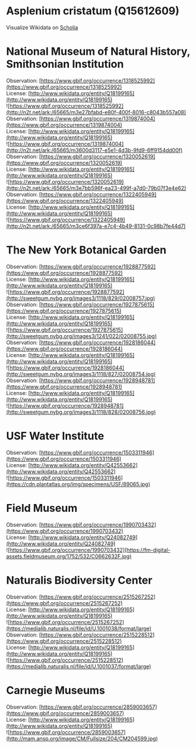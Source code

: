 
Asplenium cristatum (Q15612609)
===============================
  
Visualize Wikidata on [Scholia](https://scholia.toolforge.org/taxon/Q15612609)
# National Museum of Natural History, Smithsonian Institution
  
Observation: [https://www.gbif.org/occurrence/1318525992](https://www.gbif.org/occurrence/1318525992)  
License: [http://www.wikidata.org/entity/Q18199165](http://www.wikidata.org/entity/Q18199165)  
![https://www.gbif.org/occurrence/1318525992](http://n2t.net/ark:/65665/m3e27bfabd-e80f-400f-8016-c8043b557a08)  
Observation: [https://www.gbif.org/occurrence/1319874004](https://www.gbif.org/occurrence/1319874004)  
License: [http://www.wikidata.org/entity/Q18199165](http://www.wikidata.org/entity/Q18199165)  
![https://www.gbif.org/occurrence/1319874004](http://n2t.net/ark:/65665/m3600d3117-e5e1-4d3b-9fd9-6ff9154dd00f)  
Observation: [https://www.gbif.org/occurrence/1320052619](https://www.gbif.org/occurrence/1320052619)  
License: [http://www.wikidata.org/entity/Q18199165](http://www.wikidata.org/entity/Q18199165)  
![https://www.gbif.org/occurrence/1320052619](http://n2t.net/ark:/65665/m3e7bb596f-ea23-499f-a7d0-79b07f3e4e62)  
Observation: [https://www.gbif.org/occurrence/1322405949](https://www.gbif.org/occurrence/1322405949)  
License: [http://www.wikidata.org/entity/Q18199165](http://www.wikidata.org/entity/Q18199165)  
![https://www.gbif.org/occurrence/1322405949](http://n2t.net/ark:/65665/m3ce6f397a-e7c4-4b49-8131-0c98b7fe44d7)
# The New York Botanical Garden
  
Observation: [https://www.gbif.org/occurrence/1928877592](https://www.gbif.org/occurrence/1928877592)  
License: [http://www.wikidata.org/entity/Q18199165](http://www.wikidata.org/entity/Q18199165)  
![https://www.gbif.org/occurrence/1928877592](http://sweetgum.nybg.org/images3/1118/829/02008757.jpg)  
Observation: [https://www.gbif.org/occurrence/1927875615](https://www.gbif.org/occurrence/1927875615)  
License: [http://www.wikidata.org/entity/Q18199165](http://www.wikidata.org/entity/Q18199165)  
![https://www.gbif.org/occurrence/1927875615](http://sweetgum.nybg.org/images3/1241/022/02008755.jpg)  
Observation: [https://www.gbif.org/occurrence/1928186044](https://www.gbif.org/occurrence/1928186044)  
License: [http://www.wikidata.org/entity/Q18199165](http://www.wikidata.org/entity/Q18199165)  
![https://www.gbif.org/occurrence/1928186044](http://sweetgum.nybg.org/images3/1118/827/02008754.jpg)  
Observation: [https://www.gbif.org/occurrence/1928948781](https://www.gbif.org/occurrence/1928948781)  
License: [http://www.wikidata.org/entity/Q18199165](http://www.wikidata.org/entity/Q18199165)  
![https://www.gbif.org/occurrence/1928948781](http://sweetgum.nybg.org/images3/1118/828/02008756.jpg)
# USF Water Institute
  
Observation: [https://www.gbif.org/occurrence/1503311946](https://www.gbif.org/occurrence/1503311946)  
License: [http://www.wikidata.org/entity/Q42553662](http://www.wikidata.org/entity/Q42553662)  
![https://www.gbif.org/occurrence/1503311946](https://cdn.plantatlas.org/img/specimens/USF/89065.jpg)
# Field Museum
  
Observation: [https://www.gbif.org/occurrence/1990703432](https://www.gbif.org/occurrence/1990703432)  
License: [http://www.wikidata.org/entity/Q24082749](http://www.wikidata.org/entity/Q24082749)  
![https://www.gbif.org/occurrence/1990703432](https://fm-digital-assets.fieldmuseum.org/1752/532/C0662632F.jpg)
# Naturalis Biodiversity Center
  
Observation: [https://www.gbif.org/occurrence/2515267252](https://www.gbif.org/occurrence/2515267252)  
License: [http://www.wikidata.org/entity/Q18199165](http://www.wikidata.org/entity/Q18199165)  
![https://www.gbif.org/occurrence/2515267252](https://medialib.naturalis.nl/file/id/U.1001038/format/large)  
Observation: [https://www.gbif.org/occurrence/2515228512](https://www.gbif.org/occurrence/2515228512)  
License: [http://www.wikidata.org/entity/Q18199165](http://www.wikidata.org/entity/Q18199165)  
![https://www.gbif.org/occurrence/2515228512](https://medialib.naturalis.nl/file/id/U.1001037/format/large)
# Carnegie Museums
  
Observation: [https://www.gbif.org/occurrence/2859003657](https://www.gbif.org/occurrence/2859003657)  
License: [http://www.wikidata.org/entity/Q18199165](http://www.wikidata.org/entity/Q18199165)  
![https://www.gbif.org/occurrence/2859003657](http://mam.ansp.org/image/CM/Fullsize/204/CM204599.jpg)